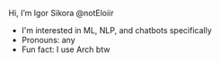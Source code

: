 Hi, I’m Igor Sikora @notEloiir

- I'm interested in ML, NLP, and chatbots specifically
- Pronouns: any
- Fun fact: I use Arch btw

<!---
notEloiir/notEloiir is a ✨ special ✨ repository because its `README.md` (this file) appears on your GitHub profile.
You can click the Preview link to take a look at your changes.
--->
